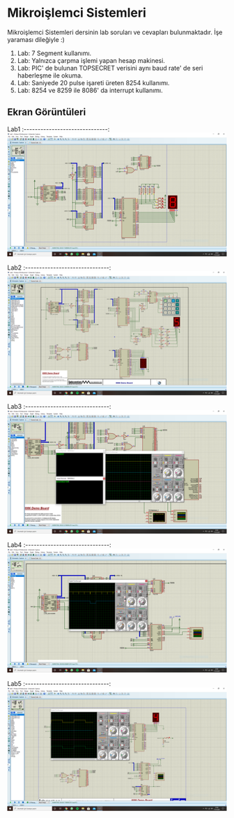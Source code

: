 # Mikroişlemci Sistemleri
Mikroişlemci Sistemleri dersinin lab soruları ve cevapları bulunmaktadır. İşe yaraması dileğiyle :)

1. Lab:
	7 Segment kullanımı.
2. Lab:
	Yalnızca çarpma işlemi yapan hesap makinesi.
3. Lab:
	PIC' de bulunan TOPSECRET verisini aynı baud rate' de seri haberleşme ile okuma.
4. Lab:
	Saniyede 20 pulse işareti üreten 8254 kullanımı.
5. Lab:
	8254 ve 8259 ile 8086' da interrupt kullanımı.

## Ekran Görüntüleri

Lab1
:------------------------------:
![Screenshot](1.png)

Lab2
:------------------------------:
![Screenshot](2.png)

Lab3
:------------------------------:
![Screenshot](3.png)

Lab4
:------------------------------:
![Screenshot](4.png)

Lab5
:------------------------------:
![Screenshot](5.png)

